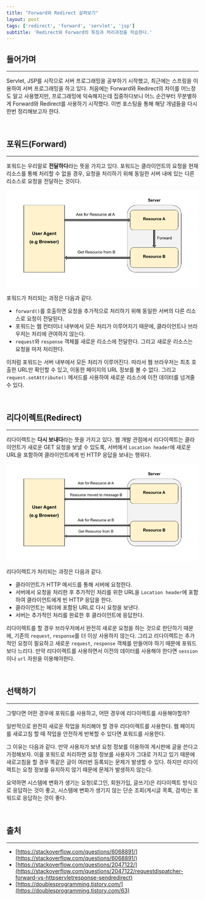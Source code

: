 ```yaml
---
title: "Forward와 Redirect 살펴보기"
layout: post
tags: ['redirect', 'forward', 'servlet', 'jsp']
subtitle: 'Redirect와 Forward의 특징과 처리과정을 학습한다.'
---
```


## 들어가며
---
Servlet, JSP를 시작으로 서버 프로그래밍을 공부하기 시작했고, 최근에는 스프링을 이용하여 서버 프로그래밍을 하고 있다. 처음에는 Forward와 Redirect의 차이를 어느정도 알고 사용했지만, 프로그래밍에 익숙해지는데 집중하다보니 어느 순간부터 무분별하게 Forward와 Redirect를 사용하기 시작했다. 이번 포스팅을 통해 해당 개념들을 다시 한번 정리해보고자 한다.  


&nbsp;
## 포워드(Forward)
---
포워드는 우리말로 **전달하다**라는 뜻을 가지고 있다. 포워드는 클라이언트의 요청을 현재 리소스를 통해 처리할 수 없을 경우, 요청을 처리하기 위해 동일한 서버 내에 있는 다른 리소스로 요청을 전달하는 것이다.

![forward](/images/forward.png)

포워드가 처리되는 과정은 다음과 같다.

- `forward()`를 호출하면 요청을 추가적으로 처리하기 위해 동일한 서버의 다른 리소스로 요청이 전달된다.
- 포워드는 웹 컨터이너 내부에서 모든 처리가 이루어지기 때문에, 클라이언트나 브라우저는 처리에 관여하지 않는다.
- `request`와 `response` 객체를 새로운 리소스에 전달한다. 그리고 새로운 리소스는 요청을 마저 처리한다.

이처럼 포워드는 서버 내부에서 모든 처리가 이루어진다. 따라서 웹 브라우저는 최초 호출한 URL만 확인할 수 있고, 이동한 페이지의 URL 정보를 볼 수 없다. 그리고 `request.setAttribute()` 메서드를 사용하여 새로운 리소스에 이전 데이터를 넘겨줄 수 있다.


&nbsp;
## 리다이렉트(Redirect)
---
리다이렉트는 **다시 보내다**라는 뜻을 가지고 있다. 웹 개발 관점에서 리다이렉트는 클라이언트가 새로운 GET 요청을 보낼 수 있도록, 서버에서 `Location header`에 새로운 URL을 포함하여 클라이언트에게 빈 HTTP 응답을 보내는 행위다.

![redirect](/images/redirect.png)

리다이렉트가 처리되는 과정은 다음과 같다.

- 클라이언트가 HTTP 메서드를 통해 서버에 요청한다.
- 서버에서 요청을 처리한 후 추가적인 처리를 위한 URL을 `Location header`에 포함하여 클라이언트에게 빈 HTTP 응답을 한다.
- 클라이언트는 헤더에 포함된 URL로 다시 요청을 보낸다.
- 서버는 추가적인 처리를 완료한 후 클라이언트에 응답한다.

리다이렉트를 할 경우 브라우저에서 완전히 새로운 요청을 하는 것으로 판단하기 때문에, 기존의 `request`, `response`를 더 이상 사용하지 않는다. 그리고 리다이렉트는 추가적인 요청이 필요하고 새로운 `request`, `response` 객체를 만들어야 하기 때문에 포워드보다 느리다. 만약 리다이렉트를 사용하면서 이전의 데이터를 사용해야 한다면 `session`이나 `url` 자원을 이용해야한다.


&nbsp;
## 선택하기
---
그렇다면 어떤 경우에 포워드를 사용하고, 어떤 경우에 리다이렉트를 사용해야할까?

일반적으로 완전히 새로운 작업을 처리해야 할 경우 리다이렉트를 사용한다. 웹 페이지를 새로고침 할 때 작업을 안전하게 반복할 수 있다면 포워드를 사용한다.

그 이유는 다음과 같다. 만약 사용자가 보낸 요청 정보를 이용하여 게시판에 글을 쓴다고 가정해보자. 이를 포워드로 처리하면 요청 정보를 사용자가 그대로 가지고 있기 때문에 새로고침을 할 경우 똑같은 글이 여러번 등록되는 문제가 발생할 수 있다. 하지만 리다이렉트는 요청 정보를 유지하지 않기 때문에 문제가 발생하지 않는다.

요약하면 시스템에 변화가 생기는 요청(로그인, 회원가입, 글쓰기)은 리다이렉트 방식으로 응답하는 것이 좋고, 시스템에 변화가 생기지 않는 단순 조회(게시글 목록, 검색)는 포워드로 응답하는 것이 좋다.


&nbsp;
## 출처
---
- [https://stackoverflow.com/questions/6068891/](https://stackoverflow.com/questions/6068891/)
- [https://stackoverflow.com/questions/2047122/](https://stackoverflow.com/questions/2047122/requestdispatcher-forward-vs-httpservletresponse-sendredirect)
- [https://doublesprogramming.tistory.com/](https://doublesprogramming.tistory.com/63)